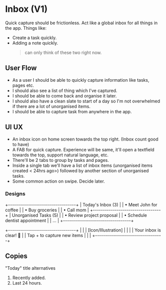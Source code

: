 # Inbox (V1)

Quick capture should be frictionless. Act like a global inbox for all things in the app. Things like:

- Create a task quickly.
- Adding a note quickly.
  > can only think of these two right now.

## User Flow

- As a user I should be able to quickly capture information like tasks, pages etc.
- I should also see a list of thing which I've captured.
- I should be able to come back and organise it later.
- I should also have a clean slate to start of a day so I'm not overwhelmed if there are a lot of unorganised items.
- I should be able to capture task from anywhere in the app.

## UI UX

- An inbox icon on home screen towards the top right. (Inbox count good to have)
- A FAB for quick capture. Experience will be same, it'll open a textfield towards the top, support natural language, etc.
- There'll be 2 tabs to group by tasks and pages.
- Inside a single tab we'll have a list of inbox items (unorganised items created < 24hrs ago>) followed by another section of unorganised tasks.
- Some common action on swipe. Decide later.

### Designs

+----------------------------------+
| Today's Inbox (3) |
| • Meet John for coffee |
| • Buy groceries |
| • Call mom |
+----------------------------------+
| Unorganised Tasks (5) |
| • Review project proposal |
| • Schedule dentist appointment |
| ... |
+----------------------------------+

+----------------------------------+
| |
| [Icon/Illustration] |
| |
| Your inbox is clear! 🎉 |
| Tap + to capture new items |
| |
+----------------------------------+

## Copies

"Today" title alternatives

1. Recently added.
2. Last 24 hours.

